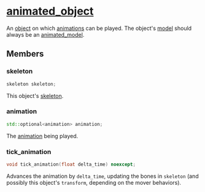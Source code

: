 # [animated_object](animated_object.hpp)

An [object](../object.md) on which [animations](animation.md) can be played. The object's [model](../model/model.md) should always be an [animated_model](animated_model.md).

## Members

### skeleton

```cpp
skeleton skeleton;
```

This object's [skeleton](skeleton.md).

### animation

```cpp
std::optional<animation> animation;
```

The [animation](animation.md) being played.

### tick_animation

```cpp
void tick_animation(float delta_time) noexcept;
```

Advances the animation by `delta_time`, updating the bones in `skeleton` (and possibly this object's `transform`, depending on the mover behaviors).